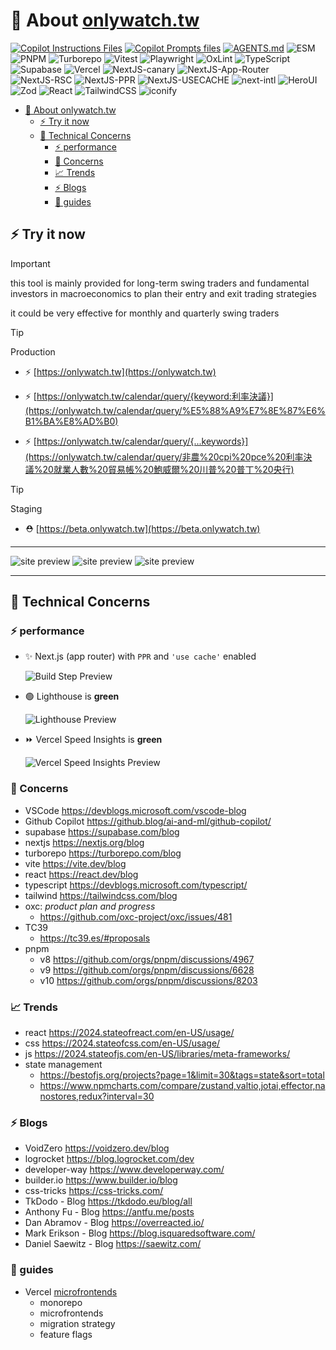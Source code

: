 # 💬 About <a href="https://onlywatch.tw">onlywatch.tw</a>

<!-- shields.io supports icons from https://simpleicons.org -->

[![Copilot Instructions Files](https://img.shields.io/badge/Copilot@instructions-%23222222.svg?style=for-the-badge&logo=githubcopilot&logoColor=3bb1ff)](https://code.visualstudio.com/docs/copilot/customization/custom-instructions)
[![Copilot Prompts files](https://img.shields.io/badge/Copilot@prompts-%23222222.svg?style=for-the-badge&logo=githubcopilot&logoColor=3bb1ff)](https://code.visualstudio.com/docs/copilot/customization/prompt-files)
[![AGENTS.md](https://img.shields.io/badge/AGENTS.md-%23222222.svg?style=for-the-badge&logo=githubcopilot&logoColor=3bb1ff)](https://agents.md/)
![ESM](https://img.shields.io/badge/ESM-%2300367d.svg?style=for-the-badge&logo=pkgsrc&logoColor=3bb1ff)
![PNPM](https://img.shields.io/badge/pnpm-%234a4a4a.svg?style=for-the-badge&logo=pnpm&logoColor=f69220)
![Turborepo](https://img.shields.io/badge/Turborepo-%230F0813.svg?style=for-the-badge&logo=Turborepo&logoColor=white)
![Vitest](https://img.shields.io/badge/-Vitest-252529?style=for-the-badge&logo=vitest&logoColor=FCC72B)
![Playwright](https://img.shields.io/badge/-Playwright-252529?style=for-the-badge&logo=googlechrome&logoColor=FCC72B)
![OxLint](https://img.shields.io/badge/oxc-%2338B2AC?style=for-the-badge&logo=eslint&logoColor=white)
![TypeScript](https://img.shields.io/badge/typescript-%23007ACC.svg?style=for-the-badge&logo=typescript&logoColor=white)
![Supabase](https://img.shields.io/badge/Supabase-3ECF8E?style=for-the-badge&logo=supabase&logoColor=white)
![Vercel](https://img.shields.io/badge/vercel-%23000000.svg?style=for-the-badge&logo=vercel&logoColor=white)
![NextJS-canary](https://img.shields.io/badge/Next@Canary-%23333333?style=for-the-badge&logo=next.js&logoColor=white)
![NextJS-App-Router](https://img.shields.io/badge/Next@App--Router-%23333333?style=for-the-badge&logo=next.js&logoColor=white)
![NextJS-RSC](https://img.shields.io/badge/Next@RSC-%23333333?style=for-the-badge&logo=next.js&logoColor=white)
![NextJS-PPR](https://img.shields.io/badge/Next@PPR-%23333333?style=for-the-badge&logo=next.js&logoColor=white)
![NextJS-USECACHE](https://img.shields.io/badge/Next@Use--Cache-%23333333?style=for-the-badge&logo=next.js&logoColor=white)
![next-intl](https://img.shields.io/badge/i18n@next--intl-%23333333?style=for-the-badge&logo=languagetool&logoColor=white)
![HeroUI](https://img.shields.io/badge/HeroUI-black?style=for-the-badge&logo=heroui&logoColor=white)
![Zod](https://img.shields.io/badge/zod-%233068b7.svg?style=for-the-badge&logo=zod&logoColor=white)
![React](https://img.shields.io/badge/react-%2320232a.svg?style=for-the-badge&logo=react&logoColor=%2361DAFB)
![TailwindCSS](https://img.shields.io/badge/tailwindcss-%2338B2AC.svg?style=for-the-badge&logo=tailwind-css&logoColor=white)
![iconify](https://img.shields.io/badge/iconify-%2338B2AC.svg?style=for-the-badge&logo=iconify&logoColor=white)

<!-- TOC -->

- [💬 About onlywatch.tw](#-about-onlywatchtw)
  - [⚡ Try it now](#-try-it-now)
  - [🔋 Technical Concerns](#-technical-concerns)
    - [⚡ performance](#-performance)
    - [📝 Concerns](#-concerns)
    - [📈 Trends](#-trends)
    - [⚡ Blogs](#-blogs)
    - [🔋 guides](#-guides)

<!-- /TOC -->

## ⚡ Try it now

> [!IMPORTANT]
>
> this tool is mainly provided for long-term swing traders and fundamental investors in macroeconomics to plan their entry and exit trading strategies
>
> it could be very effective for monthly and quarterly swing traders

> [!TIP]
>
> Production

- ⚡ [https://onlywatch.tw](https://onlywatch.tw)

- ⚡ [https://onlywatch.tw/calendar/query/{keyword:利率決議}](https://onlywatch.tw/calendar/query/%E5%88%A9%E7%8E%87%E6%B1%BA%E8%AD%B0)

- ⚡ [https://onlywatch.tw/calendar/query/{...keywords}](https://onlywatch.tw/calendar/query/非農%20cpi%20pce%20利率決議%20就業人數%20貿易帳%20鮑威爾%20川普%20普丁%20央行)

> [!TIP]
>
> Staging

- ⛑️ [https://beta.onlywatch.tw](https://beta.onlywatch.tw)

---

![site preview](/@apps/onlywatch.tw/public/preview-calandar-page.png)
![site preview](/@apps/onlywatch.tw/public/preview-events-filter.png)
![site preview](/@apps/onlywatch.tw/public/preview-events-view.png)

---

## 🔋 Technical Concerns

### ⚡ performance

- ✨ Next.js (app router) with `PPR` and `'use cache'` enabled

  ![Build Step Preview](/@apps/onlywatch.tw/public/next-build-preview.png)

- 🟢 Lighthouse is **green**

  ![Lighthouse Preview](/@apps/onlywatch.tw/public/lighthouse-preview.png)

- ⏩ Vercel Speed Insights is **green**

  ![Vercel Speed Insights Preview](/@apps/onlywatch.tw/public/vercel-speed-insights-preview.png)

### 📝 Concerns

- VSCode <https://devblogs.microsoft.com/vscode-blog>
- Github Copilot <https://github.blog/ai-and-ml/github-copilot/>
- supabase <https://supabase.com/blog>
- nextjs <https://nextjs.org/blog>
- turborepo <https://turborepo.com/blog>
- vite <https://vite.dev/blog>
- react <https://react.dev/blog>
- typescript <https://devblogs.microsoft.com/typescript/>
- tailwind <https://tailwindcss.com/blog>
- oxc: _product plan and progress_
  - <https://github.com/oxc-project/oxc/issues/481>
- TC39
  - <https://tc39.es/#proposals>
- pnpm
  - v8 <https://github.com/orgs/pnpm/discussions/4967>
  - v9 <https://github.com/orgs/pnpm/discussions/6628>
  - v10 <https://github.com/orgs/pnpm/discussions/8203>

### 📈 Trends

- react <https://2024.stateofreact.com/en-US/usage/>
- css <https://2024.stateofcss.com/en-US/usage/>
- js <https://2024.stateofjs.com/en-US/libraries/meta-frameworks/>
- state management
  - <https://bestofjs.org/projects?page=1&limit=30&tags=state&sort=total>
  - <https://www.npmcharts.com/compare/zustand,valtio,jotai,effector,nanostores,redux?interval=30>

### ⚡ Blogs

- VoidZero <https://voidzero.dev/blog>
- logrocket <https://blog.logrocket.com/dev>
- developer-way <https://www.developerway.com/>
- builder.io <https://www.builder.io/blog>
- css-tricks <https://css-tricks.com/>
- TkDodo - Blog <https://tkdodo.eu/blog/all>
- Anthony Fu - Blog <https://antfu.me/posts>
- Dan Abramov - Blog <https://overreacted.io/>
- Mark Erikson - Blog <https://blog.isquaredsoftware.com/>
- Daniel Saewitz - Blog <https://saewitz.com/>

### 🔋 guides

- Vercel [microfrontends](https://vercel.com/guides/incremental-migrations-with-microfrontends)
  - monorepo
  - microfrontends
  - migration strategy
  - feature flags
